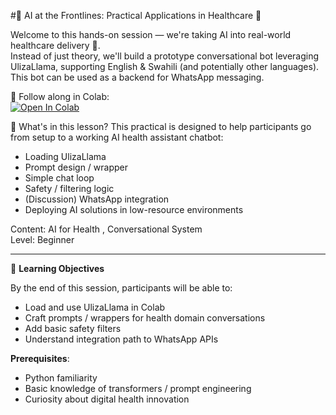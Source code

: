 #💫 AI at the Frontlines: Practical Applications in Healthcare 💫

Welcome to this hands-on session — we're taking AI into real-world healthcare delivery 🚀.  
Instead of just theory, we'll build a prototype conversational bot leveraging UlizaLlama, supporting English & Swahili (and potentially other languages). This bot can be used as a backend for WhatsApp messaging.

📌 Follow along in Colab:  
[![Open In Colab](https://colab.research.google.com/assets/colab-badge.svg)](https://colab.research.google.com/drive/1jreqekFPmyaEH2ku58FrLI7MYfk34Uu4#scrollTo=wWcHOdJ8YN0v)

🔄 What's in this lesson?
This practical is designed to help participants go from setup to a working AI health assistant chatbot:

- Loading UlizaLlama
- Prompt design / wrapper
- Simple chat loop
- Safety / filtering logic
- (Discussion) WhatsApp integration
- Deploying AI solutions in low-resource environments

Content: AI for Health , Conversational System  
Level: Beginner  

---

🎯 **Learning Objectives**  

By the end of this session, participants will be able to:

- Load and use UlizaLlama in Colab  
- Craft prompts / wrappers for health domain conversations  
- Add basic safety filters  
- Understand integration path to WhatsApp APIs  

**Prerequisites**:

- Python familiarity  
- Basic knowledge of transformers / prompt engineering  
- Curiosity about digital health innovation  
